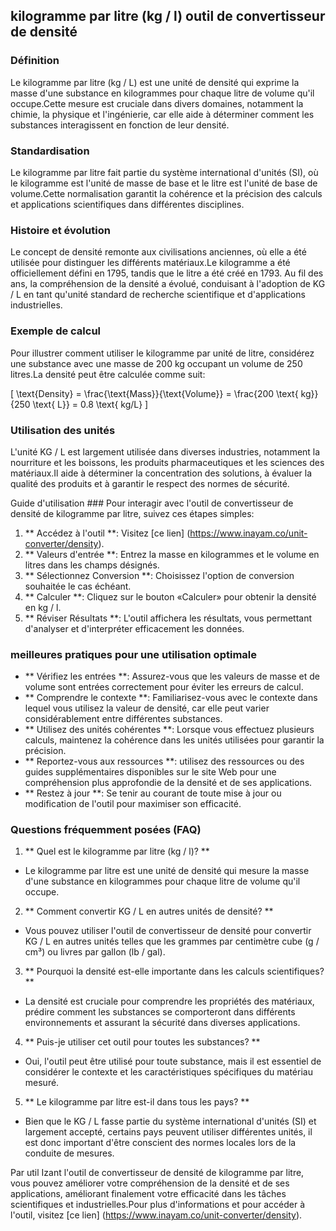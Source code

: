 ## kilogramme par litre (kg / l) outil de convertisseur de densité

### Définition
Le kilogramme par litre (kg / L) est une unité de densité qui exprime la masse d'une substance en kilogrammes pour chaque litre de volume qu'il occupe.Cette mesure est cruciale dans divers domaines, notamment la chimie, la physique et l'ingénierie, car elle aide à déterminer comment les substances interagissent en fonction de leur densité.

### Standardisation
Le kilogramme par litre fait partie du système international d'unités (SI), où le kilogramme est l'unité de masse de base et le litre est l'unité de base de volume.Cette normalisation garantit la cohérence et la précision des calculs et applications scientifiques dans différentes disciplines.

### Histoire et évolution
Le concept de densité remonte aux civilisations anciennes, où elle a été utilisée pour distinguer les différents matériaux.Le kilogramme a été officiellement défini en 1795, tandis que le litre a été créé en 1793. Au fil des ans, la compréhension de la densité a évolué, conduisant à l'adoption de KG / L en tant qu'unité standard de recherche scientifique et d'applications industrielles.

### Exemple de calcul
Pour illustrer comment utiliser le kilogramme par unité de litre, considérez une substance avec une masse de 200 kg occupant un volume de 250 litres.La densité peut être calculée comme suit:

\[ \text{Density} = \frac{\text{Mass}}{\text{Volume}} = \frac{200 \text{ kg}}{250 \text{ L}} = 0.8 \text{ kg/L} \]

### Utilisation des unités
L'unité KG / L est largement utilisée dans diverses industries, notamment la nourriture et les boissons, les produits pharmaceutiques et les sciences des matériaux.Il aide à déterminer la concentration des solutions, à évaluer la qualité des produits et à garantir le respect des normes de sécurité.

Guide d'utilisation ###
Pour interagir avec l'outil de convertisseur de densité de kilogramme par litre, suivez ces étapes simples:
1. ** Accédez à l'outil **: Visitez [ce lien] (https://www.inayam.co/unit-converter/density).
2. ** Valeurs d'entrée **: Entrez la masse en kilogrammes et le volume en litres dans les champs désignés.
3. ** Sélectionnez Conversion **: Choisissez l'option de conversion souhaitée le cas échéant.
4. ** Calculer **: Cliquez sur le bouton «Calculer» pour obtenir la densité en kg / l.
5. ** Réviser Résultats **: L'outil affichera les résultats, vous permettant d'analyser et d'interpréter efficacement les données.

### meilleures pratiques pour une utilisation optimale
- ** Vérifiez les entrées **: Assurez-vous que les valeurs de masse et de volume sont entrées correctement pour éviter les erreurs de calcul.
- ** Comprendre le contexte **: Familiarisez-vous avec le contexte dans lequel vous utilisez la valeur de densité, car elle peut varier considérablement entre différentes substances.
- ** Utilisez des unités cohérentes **: Lorsque vous effectuez plusieurs calculs, maintenez la cohérence dans les unités utilisées pour garantir la précision.
- ** Reportez-vous aux ressources **: utilisez des ressources ou des guides supplémentaires disponibles sur le site Web pour une compréhension plus approfondie de la densité et de ses applications.
- ** Restez à jour **: Se tenir au courant de toute mise à jour ou modification de l'outil pour maximiser son efficacité.

### Questions fréquemment posées (FAQ)

1. ** Quel est le kilogramme par litre (kg / l)? **
- Le kilogramme par litre est une unité de densité qui mesure la masse d'une substance en kilogrammes pour chaque litre de volume qu'il occupe.

2. ** Comment convertir KG / L en autres unités de densité? **
- Vous pouvez utiliser l'outil de convertisseur de densité pour convertir KG / L en autres unités telles que les grammes par centimètre cube (g / cm³) ou livres par gallon (lb / gal).

3. ** Pourquoi la densité est-elle importante dans les calculs scientifiques? **
- La densité est cruciale pour comprendre les propriétés des matériaux, prédire comment les substances se comporteront dans différents environnements et assurant la sécurité dans diverses applications.

4. ** Puis-je utiliser cet outil pour toutes les substances? **
- Oui, l'outil peut être utilisé pour toute substance, mais il est essentiel de considérer le contexte et les caractéristiques spécifiques du matériau mesuré.

5. ** Le kilogramme par litre est-il dans tous les pays? **
- Bien que le KG / L fasse partie du système international d'unités (SI) et largement accepté, certains pays peuvent utiliser différentes unités, il est donc important d'être conscient des normes locales lors de la conduite de mesures.

Par util Izant l'outil de convertisseur de densité de kilogramme par litre, vous pouvez améliorer votre compréhension de la densité et de ses applications, améliorant finalement votre efficacité dans les tâches scientifiques et industrielles.Pour plus d'informations et pour accéder à l'outil, visitez [ce lien] (https://www.inayam.co/unit-converter/density).